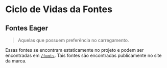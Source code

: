# Ciclo de Vidas da Fontes

## Fontes Eager

> Aquelas que possuem preferência no carregamento.

Essas fontes se encontram estaticamente no projeto e podem ser encontradas em [`/fonts`](/fonts). Tais fontes são encontradas publicamente no site da marca.

